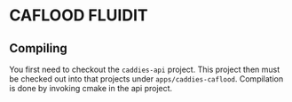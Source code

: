 # CAFLOOD FLUIDIT

## Compiling

You first need to checkout the `caddies-api` project. This project then must be checked out into that projects under `apps/caddies-caflood`.
Compilation is done by invoking cmake in the api project.
